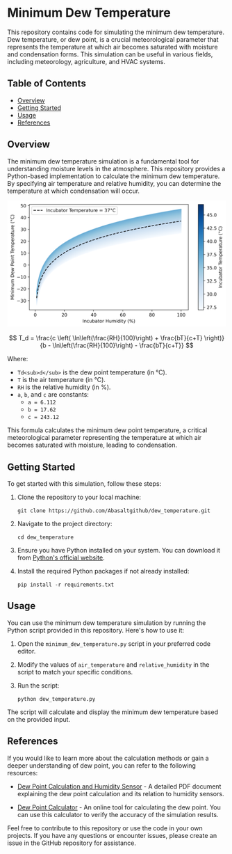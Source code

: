 # Minimum Dew Temperature

This repository contains code for simulating the minimum dew temperature. Dew temperature, or dew point, is a crucial meteorological parameter that represents the temperature at which air becomes saturated with moisture and condensation forms. This simulation can be useful in various fields, including meteorology, agriculture, and HVAC systems.






## Table of Contents

- [Overview](#overview)
- [Getting Started](#getting-started)
- [Usage](#usage)
- [References](#references)

## Overview

The minimum dew temperature simulation is a fundamental tool for understanding moisture levels in the atmosphere. This repository provides a Python-based implementation to calculate the minimum dew temperature. By specifying air temperature and relative humidity, you can determine the temperature at which condensation will occur.

<img src="MinT_RH.png" width="600">

$$
T_d = \frac{c \left( \ln\left(\frac{RH}{100}\right) + \frac{bT}{c+T} \right)}{b - \ln\left(\frac{RH}{100}\right) - \frac{bT}{c+T}}
$$



Where:
- `Td<sub>d</sub>` is the dew point temperature (in °C).
- `T` is the air temperature (in °C).
- `RH` is the relative humidity (in %).
- `a`, `b`, and `c` are constants:
  - `a = 6.112`
  - `b = 17.62`
  - `c = 243.12`

This formula calculates the minimum dew point temperature, a critical meteorological parameter representing the temperature at which air becomes saturated with moisture, leading to condensation.

## Getting Started

To get started with this simulation, follow these steps:

1. Clone the repository to your local machine:

   ```shell
   git clone https://github.com/Abasaltgithub/dew_temperature.git
   ```

2. Navigate to the project directory:

   ```shell
   cd dew_temperature
   ```

3. Ensure you have Python installed on your system. You can download it from [Python's official website](https://www.python.org/downloads/).

4. Install the required Python packages if not already installed:

   ```shell
   pip install -r requirements.txt
   ```

## Usage

You can use the minimum dew temperature simulation by running the Python script provided in this repository. Here's how to use it:
1. Open the `minimum_dew_temperature.py` script in your preferred code editor.
2. Modify the values of `air_temperature` and `relative_humidity` in the script to match your specific conditions.
3. Run the script:

   ```shell
   python dew_temperature.py
   ```

The script will calculate and display the minimum dew temperature based on the provided input.

## References

If you would like to learn more about the calculation methods or gain a deeper understanding of dew point, you can refer to the following resources:

- [Dew Point Calculation and Humidity Sensor](http://irtfweb.ifa.hawaii.edu/~tcs3/tcs3/Misc/Dewpoint_Calculation_Humidity_Sensor_E.pdf) - A detailed PDF document explaining the dew point calculation and its relation to humidity sensors.

- [Dew Point Calculator](https://www.calculator.net/dew-point-calculator.html?airtemperature=37&airtemperatureunit=celsius&humidity=60&dewpoint=&dewpointunit=celsius&x=63&y=22) - An online tool for calculating the dew point. You can use this calculator to verify the accuracy of the simulation results.

Feel free to contribute to this repository or use the code in your own projects. If you have any questions or encounter issues, please create an issue in the GitHub repository for assistance.
